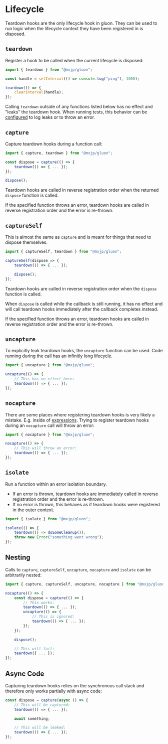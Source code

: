 # Lifecycle
Teardown hooks are the only lifecycle hook in gluon. They can be used to run logic when the lifecycle context they have been registered in is disposed.

## `teardown`
Register a hook to be called when the current lifecycle is disposed:
```jsx
import { teardown } from "@mxjp/gluon";

const handle = setInterval(() => console.log("ping"), 1000);

teardown(() => {
	clearInterval(handle);
});
```
Calling `teardown` outside of any functions listed below has no effect and "leaks" the teardown hook. When running tests, this behavior can be [configured](./testing.md#leak-detection) to log leaks or to throw an error.

## `capture`
Capture teardown hooks during a function call:
```jsx
import { capture, teardown } from "@mxjp/gluon";

const dispose = capture(() => {
	teardown(() => { ... });
});

dispose();
```
Teardown hooks are called in reverse registration order when the returned `dispose` function is called.

If the specified function throws an error, teardown hooks are called in reverse registration order and the error is re-thrown.

## `captureSelf`
This is almost the same as `capture` and is meant for things that need to dispose themselves.
```jsx
import { captureSelf, teardown } from "@mxjp/gluon";

captureSelf(dispose => {
	teardown(() => { ... });

	dispose();
});
```
Teardown hooks are called in reverse registration order when the `dispose` function is called.

When `dispose` is called while the callback is still running, it has no effect and will call teardown hooks immediately after the callback completes instead.

If the specified function throws an error, teardown hooks are called in reverse registration order and the error is re-thrown.

## `uncapture`
To explicitly leak teardown hooks, the `uncapture` function can be used. Code running during the call has an infinitly long lifecycle.
```jsx
import { uncapture } from "@mxjp/gluon";

uncapture(() => {
	// This has no effect here:
	teardown(() => { ... });
});
```

## `nocapture`
There are some places where registering teardown hooks is very likely a mistake. E.g. inside of [expressions](signals.md#expressions). Trying to register teardown hooks during an `nocapture` call will throw an error:
```jsx
import { nocapture } from "@mxjp/gluon";

nocapture(() => {
	// This will throw an error:
	teardown(() => { ... });
});
```

## `isolate`
Run a function within an error isolation boundary.

+ If an error is thrown, teardown hooks are immediately called in reverse registration order and the error is re-thrown.
+ If no error is thrown, this behaves as if teardown hooks were registered in the outer context.

```jsx
import { isolate } from "@mxjp/gluon";

isolate(() => {
	teardown(() => doSomeCleanup());
	throw new Error("something went wrong");
});
```

## Nesting
Calls to `capture`, `captureSelf`, `uncapture`, `nocapture` and `isolate` can be arbitrarily nested:
```jsx
import { capture, captureSelf, uncapture, nocapture } from "@mxjp/gluon";

nocapture(() => {
	const dispose = capture(() => {
		// This works:
		teardown(() => { ... });
		uncapture(() => {
			// This is ignored:
			teardown(() => { ... });
		});
	});

	dispose();

	// This will fail:
	teardown({ ... });
});
```

## Async Code
Capturing teardown hooks relies on the synchronous call stack and therefore only works partially with async code:
```jsx
const dispose = capture(async () => {
	// This will be captured:
	teardown(() => { ... });

	await something;

	// This will be leaked:
	teardown(() => { ... });
});
```

